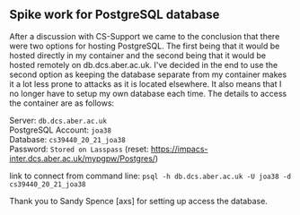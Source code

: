 ## Spike work for PostgreSQL database

After a discussion with CS-Support we came to the conclusion that there were two options for hosting PostgreSQL. The first being that it would be hosted directly in my container and the second being that it would be hosted remotely on db.dcs.aber.ac.uk. I've decided in the end to use the second option as keeping the database separate from my container makes it a lot less prone to attacks as it is located elsewhere. It also means that I no longer have to setup my own database each time. The details to access the container are as follows: 

Server: `db.dcs.aber.ac.uk` \
PostgreSQL Account: `joa38` \
Database: `cs39440_20_21_joa38` \
Password: `Stored on Lasspass` (reset: https://impacs-inter.dcs.aber.ac.uk/mypgpw/Postgres/)

link to connect from command line: `psql -h db.dcs.aber.ac.uk -U joa38 -d cs39440_20_21_joa38`

Thank you to Sandy Spence [axs] for setting up access the database.
